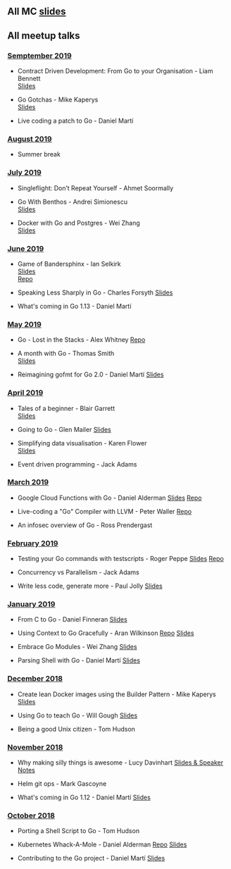 ## All MC [slides](https://drive.google.com/drive/folders/1Rw8IOTb_8e7YXvBuGZQ41eg9zgkMVRj9?usp=sharing)

## All meetup talks

### [Semptember 2019](#09.2019)  

* Contract Driven Development: From Go to your Organisation - Liam Bennett  
[Slides](https://drive.google.com/file/d/1T25mhCqf0YtbI8T5JjphAMOHNUCYu2Xw/view?usp=sharing)  

* Go Gotchas - Mike Kaperys  
[Slides](https://speakerdeck.com/kaperys/go-gotchas)  

* Live coding a patch to Go - Daniel Martí  

### [August 2019](#08.2019) 
* Summer break

### [July 2019](#07.2019)  

* Singleflight: Don’t Repeat Yourself - Ahmet Soormally  

* Go With Benthos - Andrei Simionescu  
[Slides](https://gist.github.com/andreis/6c1689a8e95e74b33e07296d397fc6d4)  

* Docker with Go and Postgres - Wei Zhang  
[Slides](https://docs.google.com/presentation/d/1xZmZq85D3HRKnV1TYfSlawywmZwBxv9XYi4jWqmMLgU/edit?usp=sharing)

### [June 2019](#06.2019)

* Game of Bandersphinx - Ian Selkirk  
[Slides](https://1drv.ms/p/s!AkV6K4WpJZjaiflQRr1Jalo72A7AmQ?e=2dXQhv)  
[Repo](https://repl.it/@PyBoy99/Game-of-Bandersphinx)

* Speaking Less Sharply in Go - Charles Forsyth
[Slides](https://docs.google.com/presentation/d/1J3r4x-cZxWRakDQVtsP8HRop2Eg8TxSK3q9DOG8eZMQ/edit?usp=sharing)

* What's coming in Go 1.13 - Daniel Martí

### [May 2019](#05.2019)

* Go - Lost in the Stacks - Alex Whitney
[Repo](https://github.com/adwhit/lost-in-the-stacks)

* A month with Go - Thomas Smith  
[Slides](https://tomm.us/talks/a-month-with-go.pdf)

* Reimagining gofmt for Go 2.0 - Daniel Martí
[Slides](https://docs.google.com/presentation/d/14HcyqkNcQ48uyjM_Sas3HxO1LbFvykcfKksFPHaaEcI/edit)

### [April 2019](#04.2019)

* Tales of a beginner - Blair Garrett  
[Slides](https://docs.google.com/presentation/d/10T-QWDosmw0DUsrDQPDzmyv0k81k3oYhEhGQ_5wx9SA/edit?usp=sharing)

* Going to Go - Glen Mailer
[Slides](https://glenjamin.github.io/going-to-go/index.html)

* Simplifying data visualisation - Karen Flower  
[Slides](http://karenflower.co/slides/simplifying-data-visualisation.pdf)

* Event driven programming - Jack Adams

### [March 2019](#03.2019)

* Google Cloud Functions with Go - Daniel Alderman
[Slides](https://docs.google.com/presentation/d/1isibjSr1NruAYhuClbPnBLkvhGMXDccnDEtO-xdBy5E/edit)
[Repo](https://github.com/Daniel-Alderman77/go-cloud-functions-talk)

* Live-coding a "Go" Compiler with LLVM - Peter Waller
[Repo](https://github.com/pwaller/go2ll-talk)

* An infosec overview of Go - Ross Prendergast

### [February 2019](#02.2019)

* Testing your Go commands with testscripts - Roger Peppe
[Slides](https://go-talks.appspot.com/github.com/rogpeppe/talks/testscript.talk/testscript.slide#1)
[Repo](https://godoc.org/github.com/rogpeppe/go-internal/testscript)

* Concurrency vs Parallelism - Jack Adams

* Write less code, generate more - Paul Jolly
[Slides](https://go-talks.appspot.com/github.com/myitcv/talks/2019-02-07-code-generation/main.slide#1)

### [January 2019](#01.2019)

* From C to Go - Daniel Finneran
[Slides](https://www.dropbox.com/s/ongds3akb2mislt/GoSheffield.pptx?dl=0)

* Using Context to Go Gracefully - Aran Wilkinson
[Repo](https://github.com/aranw/graceful-context-example)
[Slides](https://goo.gl/JHQEyw)

* Embrace Go Modules - Wei Zhang
[Slides](https://docs.google.com/presentation/d/19wRr1rBPEGbxEF8vsAb5Fj67EaG2e6Jx0N2Uzpi_5Qw/edit?usp=sharing)

* Parsing Shell with Go - Daniel Martí
[Slides](https://docs.google.com/presentation/d/1_vJf3LeVCzRrBMT7IMJD9SHVuoNC_IGIwV_aIMgFM9U/edit#slide=id.p)

### [December 2018](#12.2018)

* Create lean Docker images using the Builder Pattern - Mike Kaperys
[Slides](https://speakerdeck.com/kaperys/create-lean-docker-images-using-the-builder-pattern)

* Using Go to teach Go - Will Gough
[Slides](https://speakerdeck.com/williamhgough/using-go-to-teach-go/)

* Being a good Unix citizen - Tom Hudson

### [November 2018](#11.2018)

* Why making silly things is awesome - Lucy Davinhart
[Slides & Speaker Notes](https://lmhd.me/talk/silly)

* Helm git ops - Mark Gascoyne

* What's coming in Go 1.12 - Daniel Martí
[Slides](https://blog.myitcv.io/gopherjs_examples_sites/present/?url=https://raw.githubusercontent.com/mvdan/talks/master/2018/go1.12-pre.slide&hideAddressBar=true)

### [October 2018](#10.2018)

* Porting a Shell Script to Go - Tom Hudson

* Kubernetes Whack-A-Mole - Daniel Alderman
[Repo](https://github.com/Daniel-Alderman77/kubernetes-whack-a-mole)
[Slides](https://docs.google.com/presentation/d/1WlFDW8WYWjAN3MlqdT9Q6GplFSY7wEIgjCvYb3mZ3uo/edit#slide=id.p)

* Contributing to the Go project - Daniel Martí
[Slides](https://docs.google.com/presentation/d/1PouU8NoyLYwdh2Cw4RlOesJJhu7peCMi2NkXpLX4F5s/edit?usp=sharing)
